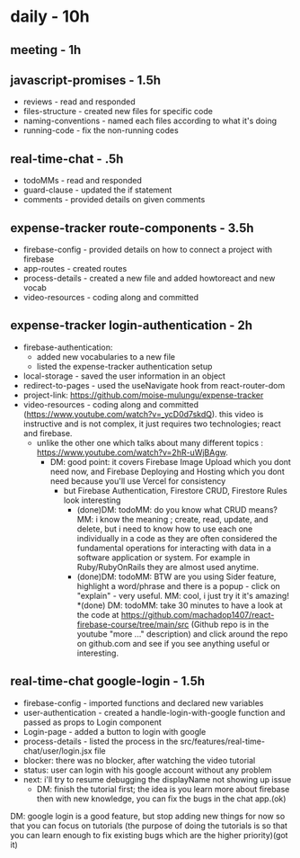 # daily - 10h

## meeting - 1h

## javascript-promises - 1.5h
* reviews - read and responded
* files-structure - created new files for specific code
* naming-conventions - named each files according to what it's doing
* running-code - fix the non-running codes

## real-time-chat - .5h
* todoMMs - read and responded
* guard-clause - updated the if statement
* comments - provided details on given comments

## expense-tracker route-components - 3.5h
* firebase-config - provided details on how to connect a project with firebase
* app-routes - created routes
* process-details - created a new file and added howtoreact and new vocab
* video-resources - coding along and committed

## expense-tracker login-authentication - 2h
* firebase-authentication: 
  * added new vocabularies to a new file
  * listed the expense-tracker authentication setup
* local-storage - saved the user information in an object
* redirect-to-pages - used the useNavigate hook from react-router-dom
* project-link: https://github.com/moise-mulungu/expense-tracker
* video-resources - coding along and committed (https://www.youtube.com/watch?v=_ycD0d7skdQ). this video is instructive and is not complex, it just requires two technologies; react and firebase. 
  * unlike the other one which talks about many different topics : https://www.youtube.com/watch?v=2hR-uWjBAgw.
    * DM: good point: it covers Firebase Image Upload which you dont need now, and Firebase Deploying and Hosting which you dont need because you'll use Vercel for consistency
      * but Firebase Authentication, Firestore CRUD, Firestore Rules look interesting
        * (done)DM: todoMM: do you know what CRUD means? MM: i know the meaning ; create, read, update, and delete, but i need to know how to use each one individually in a code as they are often considered the fundamental operations for interacting with data in a software application or system. For example in Ruby/RubyOnRails they are almost used anytime.
        * (done)DM: todoMM: BTW are you using Sider feature, highlight a word/phrase and there is a popup - click on "explain" - very useful. MM: cool, i just try it it's amazing!
      *(done) DM: todoMM: take 30 minutes to have a look at the code at https://github.com/machadop1407/react-firebase-course/tree/main/src (Github repo is in the youtube "more ..." description) and click around the repo on github.com and see if you see anything useful or interesting.

## real-time-chat google-login - 1.5h
* firebase-config - imported functions and declared new variables
* user-authentication - created a handle-login-with-google function and passed as props to Login component
* Login-page - added a button to login with google
* process-details - listed the process in the src/features/real-time-chat/user/login.jsx file
* blocker: there was no blocker, after watching the video tutorial
* status: user can login with his google account without any problem
* next: i'll try to resume debugging the displayName not showing up issue
  * DM: finish the tutorial first; the idea is you learn more about firebase then with new knowledge, you can fix the bugs in the chat app.(ok)

DM: google login is a good feature, but stop adding new things for now so that you can focus on tutorials (the purpose of doing the tutorials is so that you can learn enough to fix existing bugs which are the higher priority)(got it)
